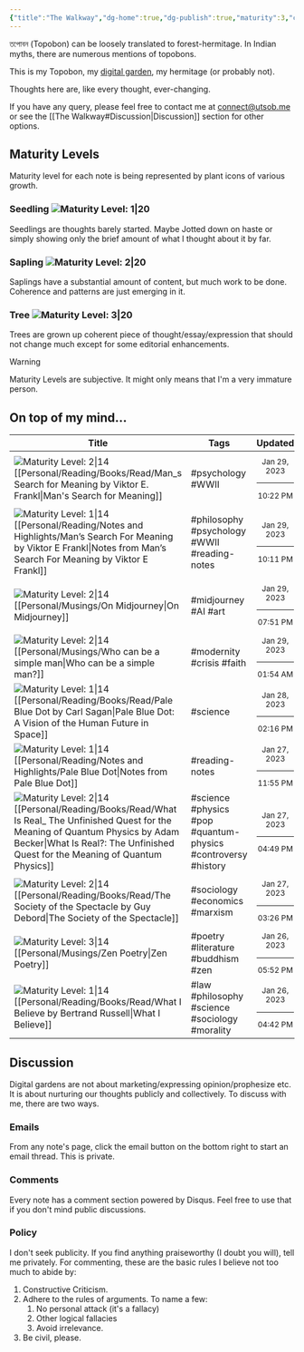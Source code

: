 ```yaml
---
{"title":"The Walkway","dg-home":true,"dg-publish":true,"maturity":3,"created":"2023-01-02T21:30:15+06:00","updated":"2023-01-26T15:28:12+06:00","dg-metatags":{"description":"Utsob's Digital Garden","og:description":"Utsob's Digital Garden"},"permalink":"/the-walkway/","metatags":{"description":"Utsob's Digital Garden","og:description":"Utsob's Digital Garden"},"tags":["gardenEntry"],"dgPassFrontmatter":true}
---
```


তপোবন (Topobon) can be loosely translated to forest-hermitage. In Indian myths, there are numerous mentions of topobons.

This is my Topobon, my [digital garden](https://cagrimmett.com/notes/2020/11/08/what-are-digital-gardens/), my hermitage (or probably not).

Thoughts here are, like every thought, ever-changing.

If you have any query, please feel free to contact me at [connect@utsob.me](mailto:connect@utsob.me) or see the [[The Walkway#Discussion\|Discussion]] section for other options.

## Maturity Levels
Maturity level for each note is being represented by plant icons of various growth.

### Seedling ![Maturity Level: 1|20](https://hermitage.utsob.me/img/tree-1.svg)
Seedlings are thoughts barely started. Maybe Jotted down on haste or simply showing only the brief amount of what I thought about it by far.

### Sapling ![Maturity Level: 2|20](https://hermitage.utsob.me/img/tree-2.svg)
Saplings have a substantial amount of content, but much work to be done. Coherence and patterns are just emerging in it.

### Tree ![Maturity Level: 3|20](https://hermitage.utsob.me/img/tree-3.svg)
Trees are grown up coherent piece of thought/essay/expression that should not change much except for some editorial enhancements.

> [!Warning] 
> Maturity Levels are subjective. It might only means that I'm a very immature person.


## On top of my mind…
| Title                                                                                                                                                                                                                                                                | Tags                                                          | Updated                                                   | Created                                                   |
| -------------------------------------------------------------------------------------------------------------------------------------------------------------------------------------------------------------------------------------------------------------------- | ------------------------------------------------------------- | --------------------------------------------------------- | --------------------------------------------------------- |
| ![Maturity Level: 2\|14](https://hermitage.utsob.me/img/tree-2.svg) [[Personal/Reading/Books/Read/Man_s Search for Meaning by Viktor E. Frankl\|Man's Search for Meaning]]                                                                                        | #psychology #WWII                                             | <center><small>Jan 29, 2023<hr/>10:22 PM</small></center> | <center><small>Apr 09, 2021<hr/>12:00 AM</small></center> |
| ![Maturity Level: 1\|14](https://hermitage.utsob.me/img/tree-1.svg) [[Personal/Reading/Notes and Highlights/Man’s Search For Meaning by Viktor E Frankl\|Notes from Man’s Search For Meaning by Viktor E Frankl]]                                                 | #philosophy #psychology #WWII #reading-notes                  | <center><small>Jan 29, 2023<hr/>10:11 PM</small></center> | <center><small>Apr 26, 2021<hr/>04:55 AM</small></center> |
| ![Maturity Level: 2\|14](https://hermitage.utsob.me/img/tree-2.svg) [[Personal/Musings/On Midjourney\|On Midjourney]]                                                                                                                                             | #midjourney #AI #art                                          | <center><small>Jan 29, 2023<hr/>07:51 PM</small></center> | <center><small>Aug 03, 2022<hr/>11:00 AM</small></center> |
| ![Maturity Level: 2\|14](https://hermitage.utsob.me/img/tree-2.svg) [[Personal/Musings/Who can be a simple man\|Who can be a simple man?]]                                                                                                                        | #modernity #crisis #faith                                     | <center><small>Jan 29, 2023<hr/>01:54 AM</small></center> | <center><small>Jan 14, 2023<hr/>09:38 PM</small></center> |
| ![Maturity Level: 1\|14](https://hermitage.utsob.me/img/tree-1.svg) [[Personal/Reading/Books/Read/Pale Blue Dot by Carl Sagan\|Pale Blue Dot: A Vision of the Human Future in Space]]                                                                             | #science                                                      | <center><small>Jan 28, 2023<hr/>02:16 PM</small></center> | <center><small>Oct 22, 2016<hr/>12:00 AM</small></center> |
| ![Maturity Level: 1\|14](https://hermitage.utsob.me/img/tree-1.svg) [[Personal/Reading/Notes and Highlights/Pale Blue Dot\|Notes from Pale Blue Dot]]                                                                                                             | #reading-notes                                                | <center><small>Jan 27, 2023<hr/>11:55 PM</small></center> | <center><small>Feb 13, 2017<hr/>06:26 PM</small></center> |
| ![Maturity Level: 2\|14](https://hermitage.utsob.me/img/tree-2.svg) [[Personal/Reading/Books/Read/What Is Real_ The Unfinished Quest for the Meaning of Quantum Physics by Adam  Becker\|What Is Real?: The Unfinished Quest for the Meaning of Quantum Physics]] | #science #physics #pop #quantum-physics #controversy #history | <center><small>Jan 27, 2023<hr/>04:49 PM</small></center> | <center><small>Mar 21, 2021<hr/>12:00 AM</small></center> |
| ![Maturity Level: 2\|14](https://hermitage.utsob.me/img/tree-2.svg) [[Personal/Reading/Books/Read/The Society of the Spectacle by Guy Debord\|The Society of the Spectacle]]                                                                                      | #sociology #economics #marxism                                | <center><small>Jan 27, 2023<hr/>03:26 PM</small></center> | <center><small>Mar 30, 2022<hr/>12:00 AM</small></center> |
| ![Maturity Level: 3\|14](https://hermitage.utsob.me/img/tree-3.svg) [[Personal/Musings/Zen Poetry\|Zen Poetry]]                                                                                                                                                   | #poetry #literature #buddhism #zen                            | <center><small>Jan 26, 2023<hr/>05:52 PM</small></center> | <center><small>Sep 02, 2021<hr/>04:50 PM</small></center> |
| ![Maturity Level: 1\|14](https://hermitage.utsob.me/img/tree-1.svg) [[Personal/Reading/Books/Read/What I Believe by Bertrand Russell\|What I Believe]]                                                                                                            | #law #philosophy #science #sociology #morality                | <center><small>Jan 26, 2023<hr/>04:42 PM</small></center> | <center><small>Jul 12, 2020<hr/>12:00 AM</small></center> |

## Discussion
Digital gardens are not about marketing/expressing opinion/prophesize etc. It is about nurturing our thoughts publicly and collectively. To discuss with me, there are two ways.

### Emails
From any note's page, click the email button on the bottom right to start an email thread. This is private.

### Comments
Every note has a comment section powered by Disqus. Feel free to use that if you don't mind public discussions.

### Policy
I don't seek publicity. If you find anything praiseworthy (I doubt you will), tell me privately. For commenting, these are the basic rules I believe not too much to abide by:
1. Constructive Criticism.
2. Adhere to the rules of arguments. To name a few:
    1. No personal attack (it's a fallacy)
    2. Other logical fallacies
    3. Avoid irrelevance.
3. Be civil, please.
